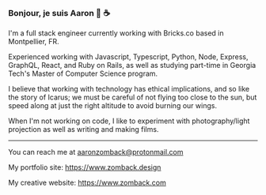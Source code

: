### Bonjour, je suis Aaron 👋 ☕️ 

I'm a full stack engineer currently working with Bricks.co based in Montpellier, FR.

Experienced working with Javascript, Typescript, Python, Node, Express, GraphQL, React, and Ruby on Rails, as well as studying part-time in Georgia Tech's Master of Computer Science program.

I believe that working with technology has ethical implications, and so like the story of Icarus; we must be careful of not flying too close to the sun, but speed along at just the right altitude to avoid burning our wings.

When I'm not working on code, I like to experiment with photography/light projection as well as writing and making films.

----------------------------------------------------------------------------------------------------------------------------------------------------------------------------------

You can reach me at aaronzomback@protonmail.com

My portfolio site: https://www.zomback.design

My creative website: https://www.zomback.com

<!--
**aaronzomback/aaronzomback** is a ✨ _special_ ✨ repository because its `README.md` (this file) appears on your GitHub profile.


